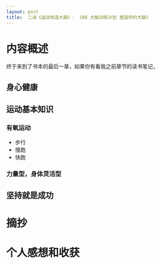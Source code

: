 ```yaml
---
layout: post
title:  二读《运动改造大脑》- 《08 大脑训练计划 塑造你的大脑》
---
```

# 内容概述

终于来到了书本的最后一章，如果你有看我之前章节的读书笔记，

## 身心健康

## 运动基本知识
### 有氧运动
- 步行
- 慢跑
- 快跑
### 力量型，身体灵活型

## 坚持就是成功

# 摘抄

# 个人感想和收获
<!--stackedit_data:
eyJoaXN0b3J5IjpbLTU5MTMzMDAyLDE0MjYwMDM1OTgsMTgyOD
I3NDYwN119
-->